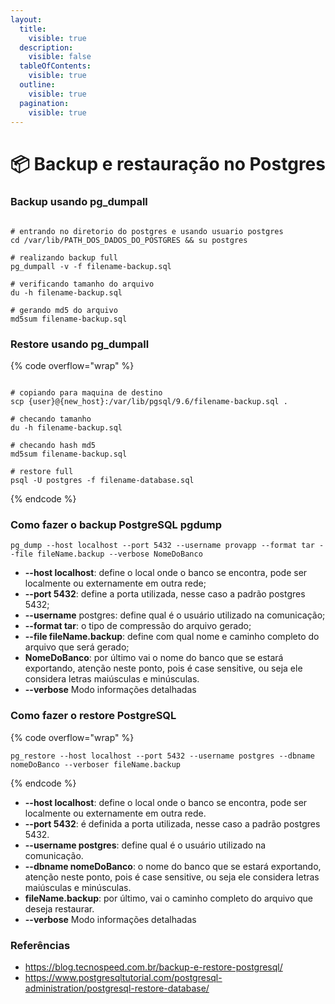 ```yaml
---
layout:
  title:
    visible: true
  description:
    visible: false
  tableOfContents:
    visible: true
  outline:
    visible: true
  pagination:
    visible: true
---
```


# 📦 Backup e restauração no Postgres

### Backup usando pg\_dumpall

```shell=

# entrando no diretorio do postgres e usando usuario postgres
cd /var/lib/PATH_DOS_DADOS_DO_POSTGRES && su postgres

# realizando backup full
pg_dumpall -v -f filename-backup.sql

# verificando tamanho do arquivo
du -h filename-backup.sql

# gerando md5 do arquivo
md5sum filename-backup.sql

```

### Restore usando pg\_dumpall

{% code overflow="wrap" %}
```plsql

# copiando para maquina de destino
scp {user}@{new_host}:/var/lib/pgsql/9.6/filename-backup.sql .

# checando tamanho 
du -h filename-backup.sql

# checando hash md5 
md5sum filename-backup.sql

# restore full
psql -U postgres -f filename-database.sql
```
{% endcode %}

### Como fazer o backup PostgreSQL pgdump

```shell=
pg_dump --host localhost --port 5432 --username provapp --format tar --file fileName.backup --verbose NomeDoBanco
```

* **--host localhost**: define o local onde o banco se encontra, pode ser localmente ou externamente em outra rede;
* **--port 5432**: define a porta utilizada, nesse caso a padrão postgres 5432;
* **--username** postgres: define qual é o usuário utilizado na comunicação;
* **--format tar**: o tipo de compressão do arquivo gerado;
* **--file fileName.backup**: define com qual nome e caminho completo do arquivo que será gerado;
* **NomeDoBanco**: por último vai o nome do banco que se estará exportando, atenção neste ponto, pois é case sensitive, ou seja ele considera letras maiúsculas e minúsculas.
* **--verbose** Modo informações detalhadas

### Como fazer o restore PostgreSQL

{% code overflow="wrap" %}
```plsql
pg_restore --host localhost --port 5432 --username postgres --dbname nomeDoBanco --verboser fileName.backup
```
{% endcode %}

* **--host localhost**: define o local onde o banco se encontra, pode ser localmente ou externamente em outra rede.
* **--port 5432**: é definida a porta utilizada, nesse caso a padrão postgres 5432.
* **--username postgres**: define qual é o usuário utilizado na comunicação.
* **--dbname nomeDoBanco**: o nome do banco que se estará exportando, atenção neste ponto, pois é case sensitive, ou seja ele considera letras maiúsculas e minúsculas.
* **fileName.backup**: por último, vai o caminho completo do arquivo que deseja restaurar.
* **--verbose** Modo informações detalhadas

### Referências

* https://blog.tecnospeed.com.br/backup-e-restore-postgresql/
* https://www.postgresqltutorial.com/postgresql-administration/postgresql-restore-database/

